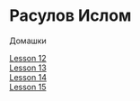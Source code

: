 # Расулов Ислом
Домашки

[Lesson 12](https://rasulovislom.github.io/bootstrap_project/src/ "html+css+bootstrap")<br/>
[Lesson 13](https://rasulovislom.github.io/lesson_13/src/ "pixel-perfect")<br/>
[Lesson 14](https://rasulovislom.github.io/lesson_14/src/ "Header")<br/>
[Lesson 15](https://rasulovislom.github.io/lesson_15/ "Fonts")
